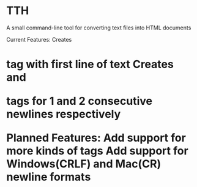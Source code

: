 # TTH
A small command-line tool for converting text files into HTML documents

Current Features:
  Creates <h1> tag with first line of text
  Creates <br> and <p> tags for 1 and 2 consecutive newlines respectively

Planned Features:
  Add support for more kinds of tags
  Add support for Windows(CRLF) and Mac(CR) newline formats
